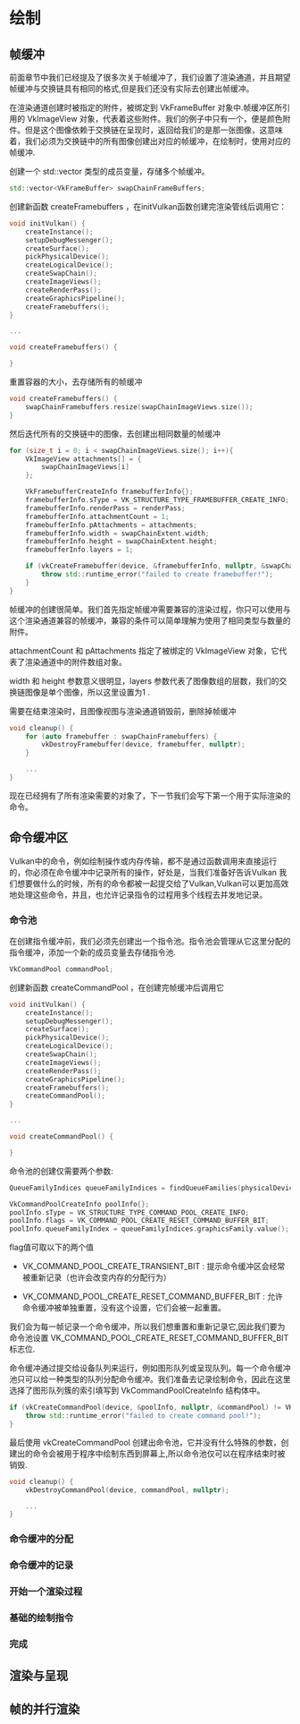 # 绘制

## 帧缓冲

前面章节中我们已经提及了很多次关于帧缓冲了，我们设置了渲染通道，并且期望帧缓冲与交换链具有相同的格式,但是我们还没有实际去创建出帧缓冲。

在渲染通道创建时被指定的附件，被绑定到 VkFrameBuffer 对象中.帧缓冲区所引用的 VkImageView 对象，代表着这些附件。我们的例子中只有一个，便是颜色附件。但是这个图像依赖于交换链在呈现时，返回给我们的是那一张图像，这意味着，我们必须为交换链中的所有图像创建出对应的帧缓冲，在绘制时，使用对应的帧缓冲.

创建一个 std::vector 类型的成员变量，存储多个帧缓冲。

```C++
std::vector<VkFrameBuffer> swapChainFrameBuffers;
```

创建新函数 createFramebuffers ，在initVulkan函数创建完渲染管线后调用它：

```C++
void initVulkan() {
    createInstance();
    setupDebugMessenger();
    createSurface();
    pickPhysicalDevice();
    createLogicalDevice();
    createSwapChain();
    createImageViews();
    createRenderPass();
    createGraphicsPipeline();
    createFramebuffers();
}

...

void createFramebuffers() {

}
```

重置容器的大小，去存储所有的帧缓冲

```C++
void createFramebuffers() {
    swapChainFramebuffers.resize(swapChainImageViews.size());
}
```

然后迭代所有的交换链中的图像，去创建出相同数量的帧缓冲

```C++
for (size_t i = 0; i < swapChainImageViews.size(); i++){
    VkImageView attachments[] = {
        swapChainImageViews[i]
    };

    VkFramebufferCreateInfo framebufferInfo{};
    framebufferInfo.sType = VK_STRUCTURE_TYPE_FRAMEBUFFER_CREATE_INFO;
    framebufferInfo.renderPass = renderPass;
    framebufferInfo.attachmentCount = 1;
    framebufferInfo.pAttachments = attachments;
    framebufferInfo.width = swapChainExtent.width;
    framebufferInfo.height = swapChainExtent.height;
    framebufferInfo.layers = 1;

    if (vkCreateFramebuffer(device, &framebufferInfo, nullptr, &swapChainFramebuffers[i]) != VK_SUCCESS) {
        throw std::runtime_error("failed to create framebuffer!");
    }
}
```

帧缓冲的创建很简单。我们首先指定帧缓冲需要兼容的渲染过程，你只可以使用与这个渲染通道兼容的帧缓冲，兼容的条件可以简单理解为使用了相同类型与数量的附件。

attachmentCount 和 pAttachments 指定了被绑定的 VkImageView 对象，它代表了渲染通道中的附件数组对象。

width 和 height 参数意义很明显，layers 参数代表了图像数组的层数，我们的交换链图像是单个图像，所以这里设置为1 .

需要在结束渲染时，且图像视图与渲染通道销毁前，删除掉帧缓冲

```C++
void cleanup() {
    for (auto framebuffer : swapChainFramebuffers) {
        vkDestroyFramebuffer(device, framebuffer, nullptr);
    }

    ...
}
```

现在已经拥有了所有渲染需要的对象了，下一节我们会写下第一个用于实际渲染的命令。

## 命令缓冲区

Vulkan中的命令，例如绘制操作或内存传输，都不是通过函数调用来直接运行的，你必须在命令缓冲中记录所有的操作，好处是，当我们准备好告诉Vulkan 我们想要做什么的时候，所有的命令都被一起提交给了Vulkan,Vulkan可以更加高效地处理这些命令，并且，也允许记录指令的过程用多个线程去并发地记录。

### 命令池

在创建指令缓冲前，我们必须先创建出一个指令池。指令池会管理从它这里分配的指令缓冲，添加一个新的成员变量去存储指令池.

```C++
VkCommandPool commandPool;
```

创建新函数 createCommandPool ，在创建完帧缓冲后调用它

```C++
void initVulkan() {
    createInstance();
    setupDebugMessenger();
    createSurface();
    pickPhysicalDevice();
    createLogicalDevice();
    createSwapChain();
    createImageViews();
    createRenderPass();
    createGraphicsPipeline();
    createFramebuffers();
    createCommandPool();
}

...

void createCommandPool() {

}
```

命令池的创建仅需要两个参数:

```C++
QueueFamilyIndices queueFamilyIndices = findQueueFamilies(physicalDevice);

VkCommandPoolCreateInfo poolInfo{};
poolInfo.sType = VK_STRUCTURE_TYPE_COMMAND_POOL_CREATE_INFO;
poolInfo.flags = VK_COMMAND_POOL_CREATE_RESET_COMMAND_BUFFER_BIT;
poolInfo.queueFamilyIndex = queueFamilyIndices.graphicsFamily.value();
```

flag值可取以下的两个值

- VK_COMMAND_POOL_CREATE_TRANSIENT_BIT : 提示命令缓冲区会经常被重新记录（也许会改变内存的分配行为）

- VK_COMMAND_POOL_CREATE_RESET_COMMAND_BUFFER_BIT : 允许命令缓冲被单独重置，没有这个设置，它们会被一起重置。
  
我们会为每一帧记录一个命令缓冲，所以我们想重置和重新记录它,因此我们要为命令池设置 VK_COMMAND_POOL_CREATE_RESET_COMMAND_BUFFER_BIT 标志位.

命令缓冲通过提交给设备队列来运行，例如图形队列或呈现队列。每一个命令缓冲池只可以给一种类型的队列分配命令缓冲。我们准备去记录绘制命令，因此在这里选择了图形队列簇的索引填写到 VkCommandPoolCreateInfo 结构体中。

```C++
if (vkCreateCommandPool(device, &poolInfo, nullptr, &commandPool) != VK_SUCCESS) {
    throw std::runtime_error("failed to create command pool!");
}
```

最后使用 vkCreateCommandPool 创建出命令池，它并没有什么特殊的参数，创建出的命令会被用于程序中绘制东西到屏幕上,所以命令池仅可以在程序结束时被销毁.

```C++
void cleanup() {
    vkDestroyCommandPool(device, commandPool, nullptr);

    ...
}
```

### 命令缓冲的分配

### 命令缓冲的记录

### 开始一个渲染过程

### 基础的绘制指令

### 完成

## 渲染与呈现

## 帧的并行渲染